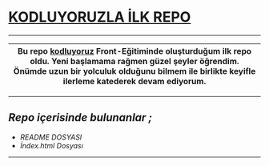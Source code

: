 

# **[KODLUYORUZLA İLK REPO](http://www.kodluyoruz.org.)**
---
|Bu repo [kodluyoruz](http://www.kodluyoruz.org) Front-Eğitiminde oluşturduğum ilk repo oldu. Yeni başlamama rağmen güzel şeyler öğrendim. Önümde uzun bir yolculuk olduğunu bilmem ile birlikte keyifle ilerleme katederek devam ediyorum.|
|:---:
---
## ***Repo içerisinde bulunanlar ;***

* *README DOSYASI*
* *İndex.html Dosyası*
---
